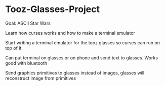 # Tooz-Glasses-Project


Goal: ASCII Star Wars

Learn how curses works and how to make a terminal emulator

Start writing a terminal emulator for the tooz glasses so curses can run on top of it

Can put terminal on glasses or on phone and send text to glasses.  Works good with bluetooth

Send graphics primitives to glasses instead of images, glasses will reconstruct image from primitives
